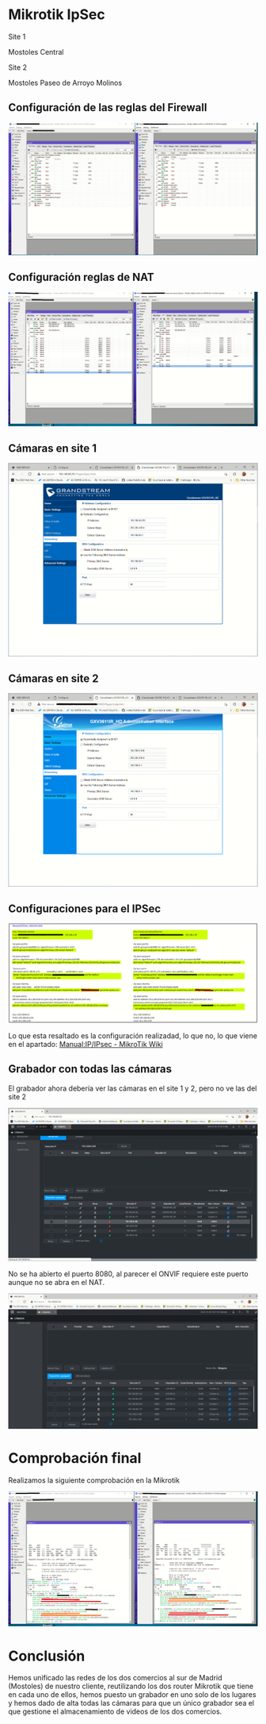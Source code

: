 # Mikrotik IpSec



Site 1

Mostoles Central



Site 2 

Mostoles Paseo de Arroyo Molinos



## Configuración de las reglas del Firewall

![](Firewall-Rules.png)



## Configuración reglas de NAT

![](Nat-Rules.png)



## Cámaras en site 1

![](03-Grandstream.png)

## Cámaras en site 2

![](02-Grandstream.png)

## Configuraciones para el IPSec

![](IPSec-control-grabador.png)

Lo que esta resaltado es la configuración realizadad, lo que no, lo que viene en el apartado: [Manual:IP/IPsec - MikroTik Wiki](https://wiki.mikrotik.com/wiki/Manual:IP/IPsec#Site_to_Site_IPsec_tunnel)



## Grabador con todas las cámaras

El grabador ahora debería ver las cámaras en el site 1 y 2, pero no ve las del site 2

![](GrabadorConCamaras.png)

No se ha abierto el puerto 8080, al parecer el ONVIF requiere este puerto aunque no se abra en el NAT.

![](GrabadorConCamarasEnVivo.png)



# Comprobación final

Realizamos la siguiente comprobación en la Mikrotik

![](Last-Test.png)



# Conclusión

Hemos unificado las redes de los dos comercios al sur de Madrid (Mostoles) de nuestro cliente, reutilizando los dos router Mikrotik que tiene en cada uno de ellos, hemos puesto un grabador en uno solo de los lugares y hemos dado de alta todas las cámaras para que un único grabador sea el que gestione el almacenamiento de videos de los dos comercios. 

